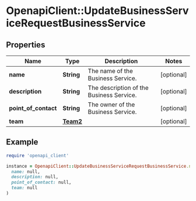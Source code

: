 # OpenapiClient::UpdateBusinessServiceRequestBusinessService

## Properties

| Name | Type | Description | Notes |
| ---- | ---- | ----------- | ----- |
| **name** | **String** | The name of the Business Service. | [optional] |
| **description** | **String** | The description of the Business Service. | [optional] |
| **point_of_contact** | **String** | The owner of the Business Service. | [optional] |
| **team** | [**Team2**](Team2.md) |  | [optional] |

## Example

```ruby
require 'openapi_client'

instance = OpenapiClient::UpdateBusinessServiceRequestBusinessService.new(
  name: null,
  description: null,
  point_of_contact: null,
  team: null
)
```

